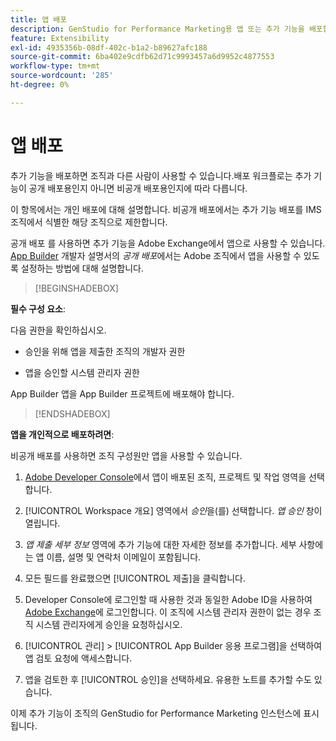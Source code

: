 ```yaml
---
title: 앱 배포
description: GenStudio for Performance Marketing용 앱 또는 추가 기능을 배포합니다.
feature: Extensibility
exl-id: 4935356b-08df-402c-b1a2-b89627afc188
source-git-commit: 6ba402e9cdfb62d71c9993457a6d9952c4877553
workflow-type: tm+mt
source-wordcount: '285'
ht-degree: 0%

---
```


# 앱 배포

추가 기능을 배포하면 조직과 다른 사람이 사용할 수 있습니다.배포 워크플로는 추가 기능이 공개 배포용인지 아니면 비공개 배포용인지에 따라 다릅니다.

이 항목에서는 개인 배포에 대해 설명합니다. 비공개 배포에서는 추가 기능 배포를 IMS 조직에서 식별한 해당 조직으로 제한합니다.

공개 배포 를 사용하면 추가 기능을 Adobe Exchange에서 앱으로 사용할 수 있습니다. [App Builder](https://developer.adobe.com/app-builder/docs/guides/distribution/public/) 개발자 설명서의 _공개 배포_&#x200B;에서는 Adobe 조직에서 앱을 사용할 수 있도록 설정하는 방법에 대해 설명합니다.

>[!BEGINSHADEBOX]

**필수 구성 요소**:

다음 권한을 확인하십시오.

* 승인을 위해 앱을 제출한 조직의 개발자 권한

* 앱을 승인할 시스템 관리자 권한

App Builder 앱을 App Builder 프로젝트에 배포해야 합니다.

>[!ENDSHADEBOX]

**앱을 개인적으로 배포하려면**:

비공개 배포를 사용하면 조직 구성원만 앱을 사용할 수 있습니다.

1. [Adobe Developer Console](https://developer.adobe.com/console/)에서 앱이 배포된 조직, 프로젝트 및 작업 영역을 선택합니다.

1. [!UICONTROL Workspace 개요] 영역에서 _승인_&#x200B;을(를) 선택합니다. _앱 승인_ 창이 열립니다.

1. _앱 제출 세부 정보_ 영역에 추가 기능에 대한 자세한 정보를 추가합니다. 세부 사항에는 앱 이름, 설명 및 연락처 이메일이 포함됩니다.

1. 모든 필드를 완료했으면 [!UICONTROL 제출]을 클릭합니다.

1. Developer Console에 로그인할 때 사용한 것과 동일한 Adobe ID을 사용하여 [Adobe Exchange](https://exchange.adobe.com/)에 로그인합니다. 이 조직에 시스템 관리자 권한이 없는 경우 조직 시스템 관리자에게 승인을 요청하십시오.

1. [!UICONTROL 관리] > [!UICONTROL App Builder 응용 프로그램]을 선택하여 앱 검토 요청에 액세스합니다.

1. 앱을 검토한 후 [!UICONTROL 승인]을 선택하세요. 유용한 노트를 추가할 수도 있습니다.

이제 추가 기능이 조직의 GenStudio for Performance Marketing 인스턴스에 표시됩니다.
